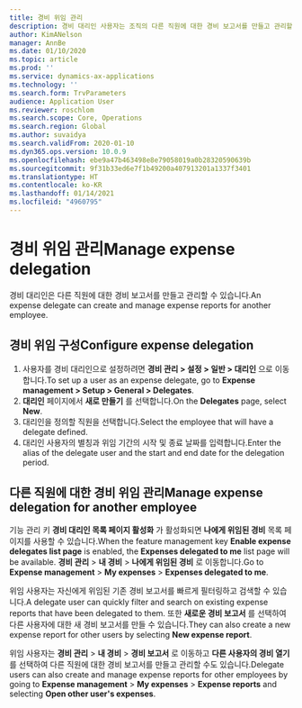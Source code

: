 ```yaml
---
title: 경비 위임 관리
description: 경비 대리인 사용자는 조직의 다른 직원에 대한 경비 보고서를 만들고 관리할 수 있습니다.
author: KimANelson
manager: AnnBe
ms.date: 01/10/2020
ms.topic: article
ms.prod: ''
ms.service: dynamics-ax-applications
ms.technology: ''
ms.search.form: TrvParameters
audience: Application User
ms.reviewer: roschlom
ms.search.scope: Core, Operations
ms.search.region: Global
ms.author: suvaidya
ms.search.validFrom: 2020-01-10
ms.dyn365.ops.version: 10.0.9
ms.openlocfilehash: ebe9a47b463498e8e79058019a0b28320590639b
ms.sourcegitcommit: 9f31b33ed6e7f1b49200a407913201a1337f3401
ms.translationtype: HT
ms.contentlocale: ko-KR
ms.lasthandoff: 01/14/2021
ms.locfileid: "4960795"
---
```

# <a name="manage-expense-delegation"></a><span data-ttu-id="917e8-103">경비 위임 관리</span><span class="sxs-lookup"><span data-stu-id="917e8-103">Manage expense delegation</span></span>

<span data-ttu-id="917e8-104">경비 대리인은 다른 직원에 대한 경비 보고서를 만들고 관리할 수 있습니다.</span><span class="sxs-lookup"><span data-stu-id="917e8-104">An expense delegate can create and manage expense reports for another employee.</span></span>

## <a name="configure-expense-delegation"></a><span data-ttu-id="917e8-105">경비 위임 구성</span><span class="sxs-lookup"><span data-stu-id="917e8-105">Configure expense delegation</span></span>

1. <span data-ttu-id="917e8-106">사용자를 경비 대리인으로 설정하려면 **경비 관리 > 설정 > 일반 > 대리인** 으로 이동합니다.</span><span class="sxs-lookup"><span data-stu-id="917e8-106">To set up a user as an expense delegate, go to **Expense management > Setup > General > Delegates**.</span></span>
2. <span data-ttu-id="917e8-107">**대리인** 페이지에서 **새로 만들기** 를 선택합니다.</span><span class="sxs-lookup"><span data-stu-id="917e8-107">On the **Delegates** page, select **New**.</span></span>
3. <span data-ttu-id="917e8-108">대리인을 정의할 직원을 선택합니다.</span><span class="sxs-lookup"><span data-stu-id="917e8-108">Select the employee that will have a delegate defined.</span></span> 
4. <span data-ttu-id="917e8-109">대리인 사용자의 별칭과 위임 기간의 시작 및 종료 날짜를 입력합니다.</span><span class="sxs-lookup"><span data-stu-id="917e8-109">Enter the alias of the delegate user and the start and end date for the delegation period.</span></span>

## <a name="manage-expense-delegation-for-another-employee"></a><span data-ttu-id="917e8-110">다른 직원에 대한 경비 위임 관리</span><span class="sxs-lookup"><span data-stu-id="917e8-110">Manage expense delegation for another employee</span></span>

<span data-ttu-id="917e8-111">기능 관리 키 **경비 대리인 목록 페이지 활성화** 가 활성화되면 **나에게 위임된 경비** 목록 페이지를 사용할 수 있습니다.</span><span class="sxs-lookup"><span data-stu-id="917e8-111">When the feature management key **Enable expense delegates list page** is enabled, the **Expenses delegated to me** list page will be available.</span></span> <span data-ttu-id="917e8-112">**경비 관리** > **내 경비** > **나에게 위임된 경비** 로 이동합니다.</span><span class="sxs-lookup"><span data-stu-id="917e8-112">Go to **Expense management** > **My expenses** > **Expenses delegated to me**.</span></span>

<span data-ttu-id="917e8-113">위임 사용자는 자신에게 위임된 기존 경비 보고서를 빠르게 필터링하고 검색할 수 있습니다.</span><span class="sxs-lookup"><span data-stu-id="917e8-113">A delegate user can quickly filter and search on existing expense reports that have been delegated to them.</span></span> <span data-ttu-id="917e8-114">또한 **새로운 경비 보고서** 를 선택하여 다른 사용자에 대한 새 경비 보고서를 만들 수 있습니다.</span><span class="sxs-lookup"><span data-stu-id="917e8-114">They can also create a new expense report for other users by selecting **New expense report**.</span></span>

<span data-ttu-id="917e8-115">위임 사용자는 **경비 관리** > **내 경비** > **경비 보고서** 로 이동하고 **다른 사용자의 경비 열기** 를 선택하여 다른 직원에 대한 경비 보고서를 만들고 관리할 수도 있습니다.</span><span class="sxs-lookup"><span data-stu-id="917e8-115">Delegate users can also create and manage expense reports for other employees by going to **Expense management** > **My expenses** > **Expense reports** and selecting **Open other user's expenses**.</span></span>
